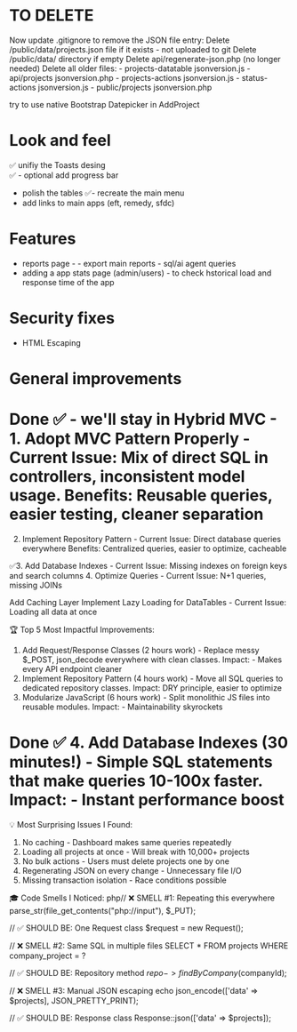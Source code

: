 # TO DELETE
Now update .gitignore to remove the JSON file entry:
Delete /public/data/projects.json file if it exists - not uploaded to git
Delete /public/data/ directory if empty
Delete api/regenerate-json.php (no longer needed)
Delete all older files:
    - projects-datatable jsonversion.js
    - api/projects jsonversion.php
    - projects-actions jsonversion.js
    - status-actions jsonversion.js
    - public/projects jsonversion.php

try to use native Bootstrap Datepicker in AddProject

# Look and feel
✅ unifiy the Toasts desing  
✅  - optional add progress bar
- polish the tables 
✅- recreate the main menu
- add links to main apps (eft, remedy, sfdc)


# Features
- reports page -
        - export main reports
        - sql/ai agent queries
- adding a app stats page (admin/users) - to check hstorical load and response time of the app

# Security fixes
- HTML Escaping 

# General improvements
# Done ✅ - we'll stay in Hybrid MVC - 1. Adopt MVC Pattern Properly - Current Issue: Mix of direct SQL in controllers, inconsistent model usage. Benefits: Reusable queries, easier testing, cleaner separation

2. Implement Repository Pattern  - Current Issue: Direct database queries everywhere
Benefits: Centralized queries, easier to optimize, cacheable

✅3. Add Database Indexes  - Current Issue: Missing indexes on foreign keys and search columns
4. Optimize Queries - Current Issue: N+1 queries, missing JOINs

Add Caching Layer
 Implement Lazy Loading for DataTables  - Current Issue: Loading all data at once

 🏆 Top 5 Most Impactful Improvements:
1. Add Request/Response Classes (2 hours work) - Replace messy $_POST, json_decode everywhere with clean classes.
Impact: - Makes every API endpoint cleaner
2. Implement Repository Pattern (4 hours work) - Move all SQL queries to dedicated repository classes.
Impact: DRY principle, easier to optimize
3. Modularize JavaScript (6 hours work) - Split monolithic JS files into reusable modules.
Impact:  - Maintainability skyrockets
# Done ✅  4. Add Database Indexes (30 minutes!) - Simple SQL statements that make queries 10-100x faster. Impact: - Instant performance boost

💡 Most Surprising Issues I Found:
1. No caching - Dashboard makes same queries repeatedly
2. Loading all projects at once - Will break with 10,000+ projects
3. No bulk actions - Users must delete projects one by one
4. Regenerating JSON on every change - Unnecessary file I/O
5. Missing transaction isolation - Race conditions possible

🎓 Code Smells I Noticed:
php// ❌ SMELL #1: Repeating this everywhere
parse_str(file_get_contents("php://input"), $_PUT);

// ✅ SHOULD BE: One Request class
$request = new Request();

// ❌ SMELL #2: Same SQL in multiple files
SELECT * FROM projects WHERE company_project = ?

// ✅ SHOULD BE: Repository method
$repo->findByCompany($companyId);

// ❌ SMELL #3: Manual JSON escaping
echo json_encode(['data' => $projects], JSON_PRETTY_PRINT);

// ✅ SHOULD BE: Response class
Response::json(['data' => $projects]);